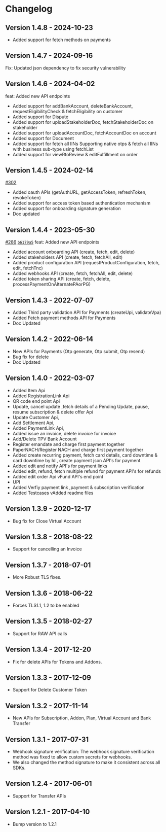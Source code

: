 # Changelog

## Version 1.4.8 - 2024-10-23
* Added support for fetch methods on payments

## Version 1.4.7 - 2024-09-16
Fix: Updated json dependency to fix security vulnerability

## Version 1.4.6 - 2024-04-02
feat: Added new API endpoints
* Added support for addBankAccount, deleteBankAccount, requestEligibilityCheck & fetchEligibility on customer
* Added support for Dispute
* Added support for uploadStakeholderDoc, fetchStakeholderDoc on stakeholder
* Added support for uploadAccountDoc, fetchAccountDoc on account
* Added support for Document
* Added support for fetch all IINs Supporting native otps & fetch all IINs with business sub-type using fetchList
* Added support for viewRtoReview & editFulfillment on order

## Version 1.4.5 - 2024-02-14
[#302](https://github.com/razorpay/razorpay-java/pull/302)
* Added oauth APIs (getAuthURL, getAccessToken, refreshToken, revokeToken) 
* Added support for access token based authentication mechanism
* Added support for onboarding signature generation
* Doc updated

## Version 1.4.4 - 2023-05-30
[#286](https://github.com/razorpay/razorpay-java/pull/286) [`b6179a5`](https://github.com/razorpay/razorpay-java/commit/b6179a5a3425910a190f0d9e4f5ff0f8e423f6a9) feat: Added new API endpoints

* Added account onboarding API (create, fetch, edit, delete)
* Added stakeholders API (create, fetch, fetchAll, edit)
* Added product configuration API (requestProductConfiguration, fetch, edit, fetchTnc)
* Added webhooks API (create, fetch, fetchAll, edit, delete)
* Added token sharing API (create, fetch, delete, processPaymentOnAlternatePAorPG)

## Version 1.4.3 - 2022-07-07
* Added Third party validation API for Payments (createUpi, validateVpa)
* Added Fetch payment methods API for Payments
* Doc Updated

## Version 1.4.2 - 2022-06-14
* New APIs for Payments (Otp generate, Otp submit, Otp resend)
* Bug fix for delete
* Doc Updated

## Version 1.4.0 - 2022-03-07
* Added Item Api
* Added RegistrationLink Api
* QR code end point Api
* Update, cancel update ,fetch details of a Pending Update, pause, resume subscription & delete offer Api
* Update Customer Api,
* Add Settlement Api,
* Added PaymentLink Api,
* Added issue an invoice, delete invoice for invoice
* Add/Delete TPV Bank Account
* Register emandate and charge first payment together
* PaperNACH/Register NACH and charge first payment together
* Added create recurring payment, fetch card details, card downtime & card downtime by Id , create payment json API's for payment
* Added edit and notify API's for payment links
* Added edit, refund, fetch multiple refund for payment API's for refunds
* Added edit order Api
vFund API's end point
* UPI
* Added Verfiy payment link ,payment & subscription verification
* Added Testcases
vAdded readme files

## Version 1.3.9 - 2020-12-17
* Bug fix for Close Virtual Account

## Version 1.3.8 - 2018-08-22
* Support for cancelling an Invoice

## Version 1.3.7 - 2018-07-01
* More Robust TLS fixes.

## Version 1.3.6 - 2018-06-22
* Forces TLS1.1, 1.2 to be enabled

## Version 1.3.5 - 2018-02-27
* Support for RAW API calls

## Version 1.3.4 - 2017-12-20
* Fix for delete APIs for Tokens and Addons.

## Version 1.3.3 - 2017-12-09
* Support for Delete Customer Token

## Version 1.3.2 - 2017-11-14
* New APIs for Subscription, Addon, Plan, Virtual Account and Bank Transfer

## Version 1.3.1 - 2017-07-31
* Webhook signature verification: The webhook signature verification method was fixed to allow custom secrets for webhooks.
* We also changed the method signature to make it consistent across all SDKs.

## Version 1.2.4 - 2017-06-01
* Support for Transfer APIs

## Version 1.2.1 - 2017-04-10
* Bump version to 1.2.1
